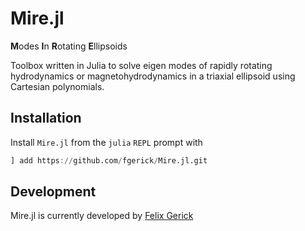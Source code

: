 # Mire.jl

**M**odes **I**n **R**otating **E**llipsoids

Toolbox written in Julia to solve eigen modes of rapidly rotating hydrodynamics or magnetohydrodynamics in a triaxial ellipsoid using Cartesian polynomials.
## Installation

Install `Mire.jl` from the `julia` `REPL` prompt with

```julia
] add https://github.com/fgerick/Mire.jl.git
```

## Development
Mire.jl is currently developed by [Felix Gerick](https://github.com/fgerick)
